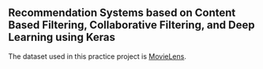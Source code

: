 ## Recommendation Systems based on Content Based Filtering, Collaborative Filtering, and Deep Learning using Keras
The dataset used in this practice project is [MovieLens](http://files.grouplens.org/datasets/movielens/ml-latest-small.zip).
